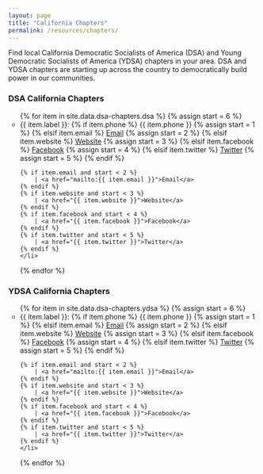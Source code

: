```yaml
---
layout: page
title: "California Chapters"
permalink: /resources/chapters/
---
```

<style>ul {list-style: circle} </style> 
Find local California Democratic Socialists of America (DSA) and Young Democratic Socialists of America (YDSA) chapters in your area. DSA and YDSA chapters are starting up across the country to democratically build power in our communities.

### DSA California Chapters
<ul>
{% for item in site.data.dsa-chapters.dsa %}
    {% assign start = 6 %}
    <li>
    {{ item.label }}: 
    {% if item.phone %}
        {{ item.phone }}
        {% assign start = 1 %}
    {% elsif item.email %}
        <a href="mailto:{{ item.email }}">Email</a> 
        {% assign start = 2 %}
    {% elsif item.website %}
        <a href="{{ item.website }}">Website</a>
        {% assign start = 3 %}
    {% elsif item.facebook %}
        <a href="{{ item.facebook }}">Facebook</a>
        {% assign start = 4 %}
    {% elsif item.twitter %}
        <a href="{{ item.twitter }}">Twitter</a>
        {% assign start = 5 %}
    {% endif %}

    {% if item.email and start < 2 %}
        | <a href="mailto:{{ item.email }}">Email</a> 
    {% endif %}
    {% if item.website and start < 3 %}
        | <a href="{{ item.website }}">Website</a>
    {% endif %}
    {% if item.facebook and start < 4 %}
        | <a href="{{ item.facebook }}">Facebook</a>
    {% endif %}
    {% if item.twitter and start < 5 %}
        | <a href="{{ item.twitter }}">Twitter</a>
    {% endif %}
    </li>
{% endfor %}
</ul>


### YDSA California Chapters
<ul>
{% for item in site.data.dsa-chapters.ydsa %}
    {% assign start = 6 %}
    <li>
    {{ item.label }}: 
    {% if item.phone %}
        {{ item.phone }}
        {% assign start = 1 %}
    {% elsif item.email %}
        <a href="mailto:{{ item.email }}">Email</a> 
        {% assign start = 2 %}
    {% elsif item.website %}
        <a href="{{ item.website }}">Website</a>
        {% assign start = 3 %}
    {% elsif item.facebook %}
        <a href="{{ item.facebook }}">Facebook</a>
        {% assign start = 4 %}
    {% elsif item.twitter %}
        <a href="{{ item.twitter }}">Twitter</a>
        {% assign start = 5 %}
    {% endif %}

    {% if item.email and start < 2 %}
        | <a href="mailto:{{ item.email }}">Email</a> 
    {% endif %}
    {% if item.website and start < 3 %}
        | <a href="{{ item.website }}">Website</a>
    {% endif %}
    {% if item.facebook and start < 4 %}
        | <a href="{{ item.facebook }}">Facebook</a>
    {% endif %}
    {% if item.twitter and start < 5 %}
        | <a href="{{ item.twitter }}">Twitter</a>
    {% endif %}
    </li>
{% endfor %}
</ul>